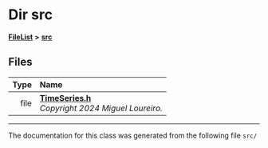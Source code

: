 

# Dir src



[**FileList**](files.md) **>** [**src**](dir_68267d1309a1af8e8297ef4c3efbcdba.md)












## Files

| Type | Name |
| ---: | :--- |
| file | [**TimeSeries.h**](TimeSeries_8h.md) <br>_Copyright 2024 Miguel Loureiro._  |



























































------------------------------
The documentation for this class was generated from the following file `src/`


